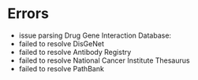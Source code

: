 # Errors

- issue parsing Drug Gene Interaction Database: 
- failed to resolve DisGeNet
- failed to resolve Antibody Registry
- failed to resolve National Cancer Institute Thesaurus
- failed to resolve PathBank